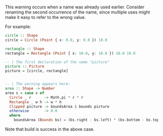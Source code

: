 This warning occurs when a name was already used earlier. Consider renaming the second occurrence of the name, since multiple uses might make it easy to refer to the wrong value.

For example:

```purescript
circle :: Shape
circle = Circle (Point { x: 0.0, y: 0.0 }) 10.0

rectangle :: Shape
rectangle = Rectangle (Point { x: 10.0, y: 10.0 }) 10.0 10.0

-- | The first declaration of the name "picture"
picture :: Picture
picture = [circle, rectangle]


-- | The warning appears here:
area :: Shape -> Number
area s = case s of
  Circle _ r      -> Math.pi * r * r
  Rectangle _ w h -> w * h
  Clipped picture -> boundsArea $ bounds picture
  otherwise       -> 0.0
  where
    boundsArea (Bounds bs) = (bs.right - bs.left) * (bs.bottom - bs.top)

```

Note that build is success in the above case.
